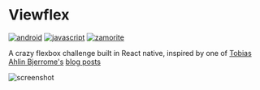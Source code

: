# Viewflex

[![android](https://forthebadge.com/images/badges/built-for-android.svg)](https://www.android.com/) [![javascript](https://forthebadge.com/images/badges/made-with-javascript.svg)](https://www.javascript.com) [![zamorite](https://forthebadge.com/images/badges/built-with-love.svg)](https://zamorite.com)

A crazy flexbox challenge built in React native, inspired by one of [Tobias Ahlin Bjerrome's](https://tobiasahlin.com) [blog posts](https://tobiasahlin.com/blog/common-flexbox-patterns)

![screenshot](https://drive.google.com/file/d/1BhHZ44A9LTd5oNROQlQYLSCkljuzi8lz/view)
